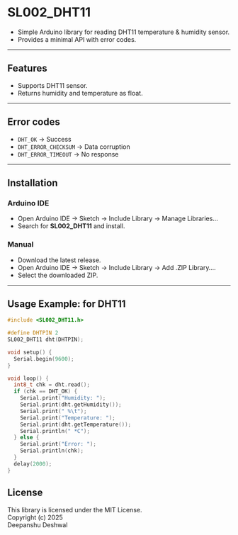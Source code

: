# SL002_DHT11
- Simple Arduino library for reading DHT11 temperature & humidity sensor.  
- Provides a minimal API with error codes.  

---

## Features
- Supports DHT11 sensor.  
- Returns humidity and temperature as float.  

---

## Error codes
- `DHT_OK` → Success  
- `DHT_ERROR_CHECKSUM` → Data corruption  
- `DHT_ERROR_TIMEOUT` → No response  

---

## Installation

### Arduino IDE
- Open Arduino IDE → Sketch → Include Library → Manage Libraries…  
- Search for **SL002_DHT11** and install.  

### Manual
- Download the latest release.  
- Open Arduino IDE → Sketch → Include Library → Add .ZIP Library….  
- Select the downloaded ZIP.  

---

## Usage Example: for DHT11

```cpp
#include <SL002_DHT11.h>

#define DHTPIN 2
SL002_DHT11 dht(DHTPIN);

void setup() {  
  Serial.begin(9600);
}

void loop() {
  int8_t chk = dht.read();
  if (chk == DHT_OK) {
    Serial.print("Humidity: ");
    Serial.print(dht.getHumidity());
    Serial.print(" %\t");
    Serial.print("Temperature: ");
    Serial.print(dht.getTemperature());
    Serial.println(" *C");
  } else {
    Serial.print("Error: ");
    Serial.println(chk);
  }
  delay(2000);
}
```

## License
This library is licensed under the MIT License.  
Copyright (c) 2025  
Deepanshu Deshwal
